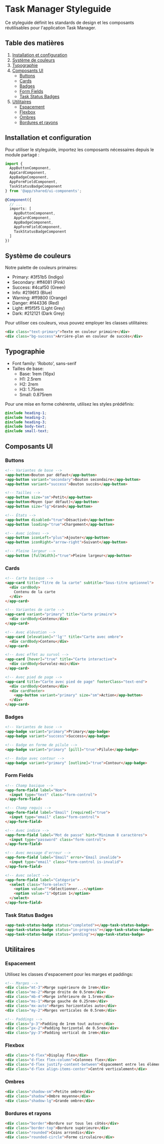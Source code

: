 # Task Manager Styleguide

Ce styleguide définit les standards de design et les composants réutilisables pour l'application Task Manager.

## Table des matières

1. [Installation et configuration](#installation-et-configuration)
2. [Système de couleurs](#système-de-couleurs)
3. [Typographie](#typographie)
4. [Composants UI](#composants-ui)
   - [Buttons](#buttons)
   - [Cards](#cards)
   - [Badges](#badges)
   - [Form Fields](#form-fields)
   - [Task Status Badges](#task-status-badges)
5. [Utilitaires](#utilitaires)
   - [Espacement](#espacement)
   - [Flexbox](#flexbox)
   - [Ombres](#ombres)
   - [Bordures et rayons](#bordures-et-rayons)

## Installation et configuration

Pour utiliser le styleguide, importez les composants nécessaires depuis le module partagé :

```typescript
import { 
  AppButtonComponent, 
  AppCardComponent, 
  AppBadgeComponent, 
  AppFormFieldComponent,
  TaskStatusBadgeComponent
} from '@app/shared/ui-components';

@Component({
  // ...
  imports: [
    AppButtonComponent,
    AppCardComponent,
    AppBadgeComponent,
    AppFormFieldComponent,
    TaskStatusBadgeComponent
  ]
})
```

## Système de couleurs

Notre palette de couleurs primaires:

- Primary: #3f51b5 (Indigo)
- Secondary: #ff4081 (Pink)
- Success: #4caf50 (Green)
- Info: #2196f3 (Blue)
- Warning: #ff9800 (Orange)
- Danger: #f44336 (Red)
- Light: #f5f5f5 (Light Grey)
- Dark: #212121 (Dark Grey)

Pour utiliser ces couleurs, vous pouvez employer les classes utilitaires:

```html
<div class="text-primary">Texte en couleur primaire</div>
<div class="bg-success">Arrière-plan en couleur de succès</div>
```

## Typographie

- Font family: 'Roboto', sans-serif
- Tailles de base:
  - Base: 1rem (16px)
  - H1: 2.5rem
  - H2: 2rem
  - H3: 1.75rem
  - Small: 0.875rem

Pour une mise en forme cohérente, utilisez les styles prédéfinis:

```scss
@include heading-1;
@include heading-2;
@include heading-3;
@include body-text;
@include small-text;
```

## Composants UI

### Buttons

```html
<!-- Variantes de base -->
<app-button>Bouton par défaut</app-button>
<app-button variant="secondary">Bouton secondaire</app-button>
<app-button variant="success">Bouton succès</app-button>

<!-- Tailles -->
<app-button size="sm">Petit</app-button>
<app-button>Moyen (par défaut)</app-button>
<app-button size="lg">Grand</app-button>

<!-- États -->
<app-button disabled="true">Désactivé</app-button>
<app-button loading="true">Chargement</app-button>

<!-- Avec icônes -->
<app-button iconLeft="plus">Ajouter</app-button>
<app-button iconRight="arrow-right">Suivant</app-button>

<!-- Pleine largeur -->
<app-button [fullWidth]="true">Pleine largeur</app-button>
```

### Cards

```html
<!-- Carte basique -->
<app-card title="Titre de la carte" subtitle="Sous-titre optionnel">
  <div cardBody>
    Contenu de la carte
  </div>
</app-card>

<!-- Variantes de carte -->
<app-card variant="primary" title="Carte primaire">
  <div cardBody>Contenu</div>
</app-card>

<!-- Avec élévation -->
<app-card [elevation]="'lg'" title="Carte avec ombre">
  <div cardBody>Contenu</div>
</app-card>

<!-- Avec effet au survol -->
<app-card [hover]="true" title="Carte interactive">
  <div cardBody>Survolez-moi</div>
</app-card>

<!-- Avec pied de page -->
<app-card title="Carte avec pied de page" footerClass="text-end">
  <div cardBody>Contenu</div>
  <div cardFooter>
    <app-button variant="primary" size="sm">Action</app-button>
  </div>
</app-card>
```

### Badges

```html
<!-- Variantes de base -->
<app-badge variant="primary">Primary</app-badge>
<app-badge variant="success">Success</app-badge>

<!-- Badge en forme de pilule -->
<app-badge variant="primary" [pill]="true">Pilule</app-badge>

<!-- Badge avec contour -->
<app-badge variant="primary" [outline]="true">Contour</app-badge>
```

### Form Fields

```html
<!-- Champ basique -->
<app-form-field label="Nom">
  <input type="text" class="form-control">
</app-form-field>

<!-- Champ requis -->
<app-form-field label="Email" [required]="true">
  <input type="email" class="form-control">
</app-form-field>

<!-- Avec indice -->
<app-form-field label="Mot de passe" hint="Minimum 8 caractères">
  <input type="password" class="form-control">
</app-form-field>

<!-- Avec message d'erreur -->
<app-form-field label="Email" error="Email invalide">
  <input type="email" class="form-control is-invalid">
</app-form-field>

<!-- Avec select -->
<app-form-field label="Catégorie">
  <select class="form-select">
    <option value="">Sélectionner...</option>
    <option value="1">Option 1</option>
  </select>
</app-form-field>
```

### Task Status Badges

```html
<app-task-status-badge status="completed"></app-task-status-badge>
<app-task-status-badge status="in-progress"></app-task-status-badge>
<app-task-status-badge status="pending"></app-task-status-badge>
```

## Utilitaires

### Espacement

Utilisez les classes d'espacement pour les marges et paddings:

```html
<!-- Marges -->
<div class="mt-3">Marge supérieure de 1rem</div>
<div class="me-2">Marge droite de 0.5rem</div>
<div class="mb-4">Marge inférieure de 1.5rem</div>
<div class="ms-1">Marge gauche de 0.25rem</div>
<div class="mx-auto">Marges horizontales auto</div>
<div class="my-2">Marges verticales de 0.5rem</div>

<!-- Paddings -->
<div class="p-3">Padding de 1rem tout autour</div>
<div class="px-2">Padding horizontal de 0.5rem</div>
<div class="py-3">Padding vertical de 1rem</div>
```

### Flexbox

```html
<div class="d-flex">Display flex</div>
<div class="d-flex flex-column">Colonnes flex</div>
<div class="d-flex justify-content-between">Espacement entre les éléments</div>
<div class="d-flex align-items-center">Centré verticalement</div>
```

### Ombres

```html
<div class="shadow-sm">Petite ombre</div>
<div class="shadow">Ombre moyenne</div>
<div class="shadow-lg">Grande ombre</div>
```

### Bordures et rayons

```html
<div class="border">Bordure sur tous les côtés</div>
<div class="border-top">Bordure supérieure</div>
<div class="rounded">Coins arrondis</div>
<div class="rounded-circle">Forme circulaire</div>
```